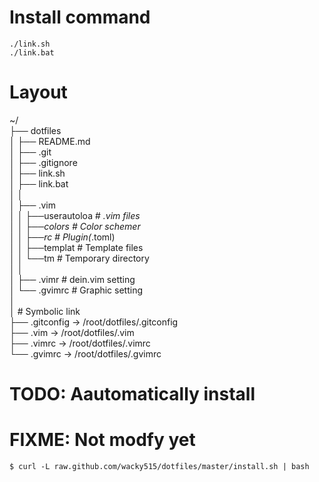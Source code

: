 # Install command
`./link.sh`  
`./link.bat`

# Layout
~/  
├── dotfiles  
│    ├── README.md  
│    ├── .git  
│    ├── .gitignore  
│    ├── link.sh  
│    ├── link.bat  
│    │  
│    ├── .vim  
│    │     ├──userautoloa		# *.vim files  
│    │     ├──colors			# Color schemer  
│    │     ├──rc				# Plugin(*.toml)  
│    │     ├──templat			# Template files  
│    │     └──tm				# Temporary directory  
│    │  
│    ├── .vimr					# dein.vim setting  
│    └── .gvimrc				# Graphic setting  
│  
│     # Symbolic link  
├── .gitconfig -&gt; /root/dotfiles/.gitconfig  
├── .vim -&gt; /root/dotfiles/.vim  
├── .vimrc -&gt; /root/dotfiles/.vimrc  
└── .gvimrc -&gt; /root/dotfiles/.gvimrc  

# TODO: Aautomatically install

# FIXME: Not modfy yet
`$ curl -L raw.github.com/wacky515/dotfiles/master/install.sh | bash`
